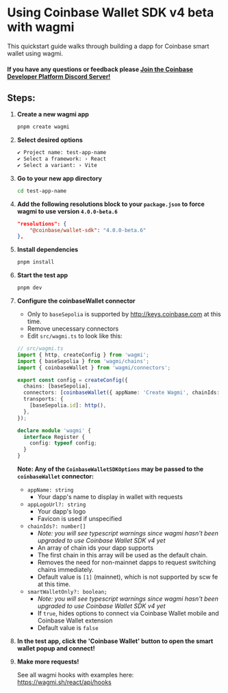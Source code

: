 # Using Coinbase Wallet SDK v4 beta with wagmi

This quickstart guide walks through building a dapp for Coinbase smart wallet using wagmi.

#### If you have any questions or feedback please [Join the Coinbase Developer Platform Discord Server!](https://discord.com/invite/cdp)

## Steps:

1. **Create a new wagmi app**
   ```sh
   pnpm create wagmi
   ```
1. **Select desired options**
   ```sh
   ✔ Project name: test-app-name
   ✔ Select a framework: › React
   ✔ Select a variant: › Vite
   ```
1. **Go to your new app directory**
   ```sh
   cd test-app-name
   ```
1. **Add the following resolutions block to your `package.json` to force wagmi to use version `4.0.0-beta.6`**
   ```json
   "resolutions": {
       "@coinbase/wallet-sdk": "4.0.0-beta.6"
   },
   ```
1. **Install dependencies**
   ```sh
   pnpm install
   ```
1. **Start the test app**
   ```sh
   pnpm dev
   ```
1. **Configure the coinbaseWallet connector**

   - Only to `baseSepolia` is supported by http://keys.coinbase.com at this time.
   - Remove unecessary connectors
   - Edit `src/wagmi.ts` to look like this:

   ```typescript
   // src/wagmi.ts
   import { http, createConfig } from 'wagmi';
   import { baseSepolia } from 'wagmi/chains';
   import { coinbaseWallet } from 'wagmi/connectors';

   export const config = createConfig({
     chains: [baseSepolia],
     connectors: [coinbaseWallet({ appName: 'Create Wagmi', chainIds: [baseSepolia.id] })],
     transports: {
       [baseSepolia.id]: http(),
     },
   });

   declare module 'wagmi' {
     interface Register {
       config: typeof config;
     }
   }
   ```

   **Note: Any of the `CoinbaseWalletSDKOptions` may be passed to the `coinbaseWallet` connector:**

   - `appName: string`
     - Your dapp's name to display in wallet with requests
   - `appLogoUrl?: string`
     - Your dapp's logo
     - Favicon is used if unspecified
   - `chainIds?: number[]`
     - _Note: you will see typescript warnings since wagmi hasn't been upgraded to use Coinbase Wallet SDK v4 yet_
     - An array of chain ids your dapp supports
     - The first chain in this array will be used as the default chain.
     - Removes the need for non-mainnet dapps to request switching chains immediately.
     - Default value is `[1]` (mainnet), which is not supported by scw fe at this time.
   - `smartWalletOnly?: boolean;`
     - _Note: you will see typescript warnings since wagmi hasn't been upgraded to use Coinbase Wallet SDK v4 yet_
     - If `true`, hides options to connect via Coinbase Wallet mobile and Coinbase Wallet extension
     - Default value is `false`

1. **In the test app, click the 'Coinbase Wallet' button to open the smart wallet popup and connect!**
1. **Make more requests!**

   See all wagmi hooks with examples here: https://wagmi.sh/react/api/hooks
